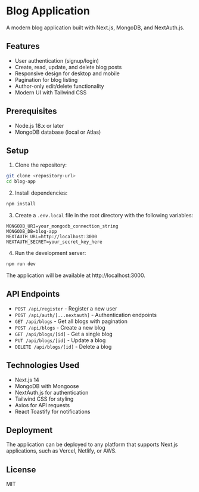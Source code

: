 # Blog Application

A modern blog application built with Next.js, MongoDB, and NextAuth.js.

## Features

- User authentication (signup/login)
- Create, read, update, and delete blog posts
- Responsive design for desktop and mobile
- Pagination for blog listing
- Author-only edit/delete functionality
- Modern UI with Tailwind CSS

## Prerequisites

- Node.js 18.x or later
- MongoDB database (local or Atlas)

## Setup

1. Clone the repository:
```bash
git clone <repository-url>
cd blog-app
```

2. Install dependencies:
```bash
npm install
```

3. Create a `.env.local` file in the root directory with the following variables:
```
MONGODB_URI=your_mongodb_connection_string
MONGODB_DB=blog-app
NEXTAUTH_URL=http://localhost:3000
NEXTAUTH_SECRET=your_secret_key_here
```

4. Run the development server:
```bash
npm run dev
```

The application will be available at http://localhost:3000.

## API Endpoints

- `POST /api/register` - Register a new user
- `POST /api/auth/[...nextauth]` - Authentication endpoints
- `GET /api/blogs` - Get all blogs with pagination
- `POST /api/blogs` - Create a new blog
- `GET /api/blogs/[id]` - Get a single blog
- `PUT /api/blogs/[id]` - Update a blog
- `DELETE /api/blogs/[id]` - Delete a blog

## Technologies Used

- Next.js 14
- MongoDB with Mongoose
- NextAuth.js for authentication
- Tailwind CSS for styling
- Axios for API requests
- React Toastify for notifications

## Deployment

The application can be deployed to any platform that supports Next.js applications, such as Vercel, Netlify, or AWS.

## License

MIT
